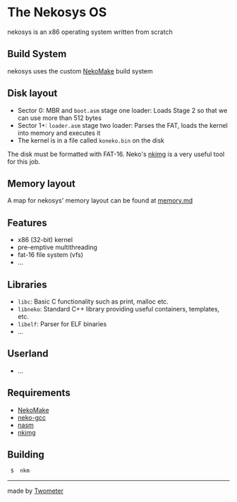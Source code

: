 # The Nekosys OS
nekosys is an x86 operating system written from scratch

## Build System
nekosys uses the custom [NekoMake](https://github.com/nekosys-os/nkm) build system

## Disk layout
- Sector 0: MBR and `boot.asm` stage one loader: Loads Stage 2 so that we can use more than 512 bytes
- Sector 1+: `loader.asm` stage two loader: Parses the FAT, loads the kernel into memory and executes it
- The kernel is in a file called `koneko.bin` on the disk

The disk must be formatted with FAT-16. Neko's [nkimg](https://github.com/nekosys-os/image-builder)
is a very useful tool for this job.

## Memory layout
A map for nekosys' memory layout can be found at [memory.md](memory.md)

## Features
- x86 (32-bit) kernel
- pre-emptive multithreading
- fat-16 file system (vfs)
- ...

## Libraries
- `libc`: Basic C functionality such as print, malloc etc.
- `libneko`: Standard C++ library providing useful containers, templates, etc.
- `libelf`: Parser for ELF binaries
- ...

## Userland
- ...

## Requirements
- [NekoMake](https://github.com/nekosys-os/nkm)
- [neko-gcc](https://github.com/nekosys-os/neko-gcc)
- [nasm](https://www.nasm.us/)
- [nkimg](https://github.com/nekosys-os/image-builder)


## Building
```sh
 $  nkm 
```

---

made by [Twometer](https://github.com/Twometer)
